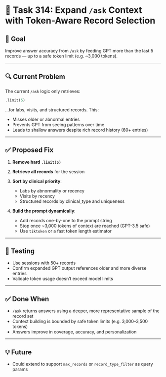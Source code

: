 # 🤖 Task 314: Expand `/ask` Context with Token-Aware Record Selection

## 🎯 Goal
Improve answer accuracy from `/ask` by feeding GPT more than the last 5 records — up to a safe token limit (e.g. ~3,000 tokens).

---

## 🔍 Current Problem
The current `/ask` logic only retrieves:
```python
.limit(5)
```
...for labs, visits, and structured records. This:
- Misses older or abnormal entries
- Prevents GPT from seeing patterns over time
- Leads to shallow answers despite rich record history (60+ entries)

---

## ✅ Proposed Fix
1. **Remove hard `.limit(5)`**
2. **Retrieve all records** for the session
3. **Sort by clinical priority**:
   - Labs by abnormality or recency
   - Visits by recency
   - Structured records by clinical_type and uniqueness

4. **Build the prompt dynamically**:
   - Add records one-by-one to the prompt string
   - Stop once ~3,000 tokens of context are reached (GPT-3.5 safe)
   - Use `tiktoken` or a fast token length estimator

---

## 🧪 Testing
- Use sessions with 50+ records
- Confirm expanded GPT output references older and more diverse entries
- Validate token usage doesn’t exceed model limits

---

## ✅ Done When
- `/ask` returns answers using a deeper, more representative sample of the record set
- Context building is bounded by safe token limits (e.g. 3,000–3,500 tokens)
- Answers improve in coverage, accuracy, and personalization

---

## 💡 Future
- Could extend to support `max_records` or `record_type_filter` as query params